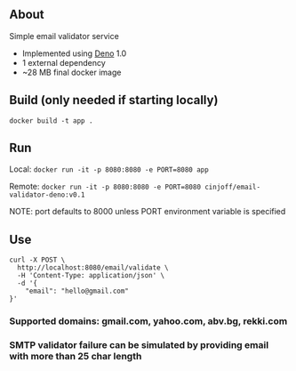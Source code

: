## About
Simple email validator service

- Implemented using [Deno](https://deno.land/) 1.0
- 1 external dependency
- ~28 MB final docker image

## Build (only needed if starting locally)
`docker build -t app .`

## Run
Local: `docker run -it -p 8080:8080 -e PORT=8080 app`

Remote: `docker run -it -p 8080:8080 -e PORT=8080 cinjoff/email-validator-deno:v0.1`

NOTE: port defaults to 8000 unless PORT environment variable is specified

## Use

```
curl -X POST \
  http://localhost:8080/email/validate \
  -H 'Content-Type: application/json' \
  -d '{
	"email": "hello@gmail.com"
}'
```

### Supported domains: gmail.com, yahoo.com, abv.bg, rekki.com
### SMTP validator failure can be simulated by providing email with more than 25 char length

